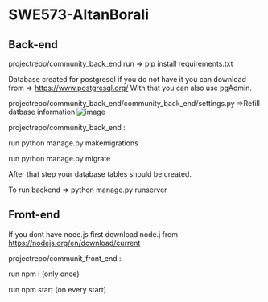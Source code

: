 # SWE573-AltanBorali

## Back-end

projectrepo/community_back_end run => pip install requirements.txt

Database created for postgresql if you do not have it you can download from => https://www.postgresql.org/
With that you can also use pgAdmin.

projectrepo/community_back_end/community_back_end/settings.py =>Refill datbase information
![image](https://github.com/altanborali16/SWE573-AltanBorali/assets/93518063/a75000e6-04dc-48ad-a5db-d653f266bdb3)

projectrepo/community_back_end :

run python manage.py makemigrations

run python manage.py migrate

After that step your database tables should be created.

To run backend => python manage.py runserver


## Front-end
If you dont have node.js first download node.j from https://nodejs.org/en/download/current

projectrepo/communit_front_end :

run npm i (only once)

run npm start (on every start)
